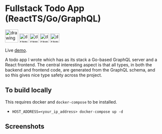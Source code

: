 Fullstack Todo App (ReactTS/Go/GraphQL)
===
<p float="left">
  <img src="https://user-images.githubusercontent.com/11011155/178117836-01535aa2-99f0-4460-a020-818efe9ea2a6.png" alt="drawing" width="43"/>
  <img src="https://user-images.githubusercontent.com/11011155/178117691-ef0a41e9-2b01-4135-a35d-460f56ed8ba1.png" alt="drawing" width="30"/>
  <img src="https://user-images.githubusercontent.com/11011155/178117696-036d0499-110f-4707-a357-b0b58f1444fb.png" alt="drawing" width="30"/>
  <img src="https://user-images.githubusercontent.com/11011155/178117874-9636e045-14ec-4cc9-b49d-64c906e36e6d.png" alt="drawing" width="30"/>
  <img src="https://user-images.githubusercontent.com/11011155/178118253-719c8246-9f06-4836-ac48-3ddbfeb93349.png" alt="drawing" width="30"/>
</p>

Live [demo](http://178.62.77.236:3000/).

A todo app I wrote which has as its stack a Go-based GraphQL server and a React frontend. The central interesting aspect is that all types, in both the backend and frontend code, are generated from the GraphQL schema, and so this gives nice type safety across the project.

To build locally
--

This requires docker and `docker-compose` to be installed.

  - `HOST_ADDRESS=<your_ip_address> docker-compose up -d`
   
Screenshots
--
